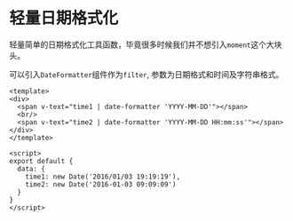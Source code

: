 # 轻量日期格式化

轻量简单的日期格式化工具函数，毕竟很多时候我们并不想引入`moment`这个大块头。

可以引入`DateFormatter`组件作为`filter`, 参数为日期格式和时间及字符串格式。

``` vux height=50 components=Group filters=DateFormatter
<template>
<div>
  <span v-text="time1 | date-formatter 'YYYY-MM-DD'"></span>
  <br/>
  <span v-text="time2 | date-formatter 'YYYY-MM-DD HH:mm:ss'"></span>
</div>
</template>

<script>
export default {
  data: {
    time1: new Date('2016/01/03 19:19:19'),
    time2: new Date('2016-01-03 09:09:09')
  }
}
</script>
```